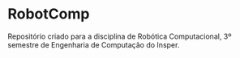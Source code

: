 # RobotComp
Repositório criado para a disciplina de Robótica Computacional, 3º semestre de Engenharia de Computação do Insper.
